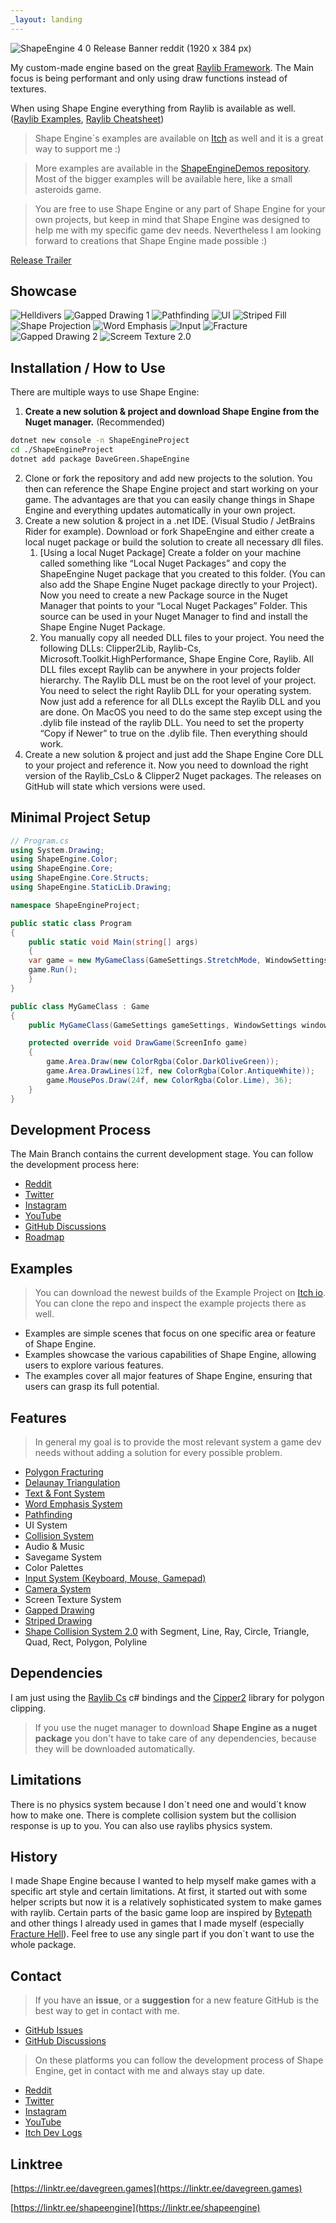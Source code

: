 ```yaml
---
_layout: landing
---
```


![ShapeEngine 4 0 Release Banner reddit (1920 x 384 px)](https://github.com/user-attachments/assets/00bdcbb9-3f24-43a8-b665-9befdc16d593)

My custom-made engine based on the great [Raylib Framework](https://www.raylib.com/examples.html). The Main focus is being performant and only using draw functions instead of textures.

When using Shape Engine everything from Raylib is available as well. ([Raylib Examples](https://www.raylib.com/examples.html), [Raylib Cheatsheet](https://www.raylib.com/cheatsheet/raylib_cheatsheet_v4.0.pdf))

> Shape Engine´s examples are available on [Itch](https://solobytegames.itch.io/shape-engine) as well and it is a great way to support me :)

> More examples are available in the [ShapeEngineDemos repository](https://github.com/DaveGreen-Games/ShapeEngineDemos). Most of the bigger examples will be available here, like a small asteroids game.

> You are free to use Shape Engine or any part of Shape Engine for your own projects, but keep in mind that Shape Engine was designed to help me with my specific game dev needs. Nevertheless I am looking forward to creations that Shape Engine made possible :)

[Release Trailer](https://youtu.be/fmx9zICSe3Q)

## Showcase

![Helldivers](media/helldivers.gif)
![Gapped Drawing 1](media/gapped-drawing1.gif)
![Pathfinding](media/pathfinding.gif)
![UI](media/ui.gif)
![Striped Fill](media/stripedDrawing.gif)
![Shape Projection](media/shape-projection.gif)
![Word Emphasis](media/word-emphasis.gif)
![Input](media/input.gif)
![Fracture](media/fracture.gif)
![Gapped Drawing 2](media/gapped-drawing2.gif)
![Screem Texture 2.0](media/screen-texture-2.0.gif)

## Installation / How to Use

There are multiple ways to use Shape Engine:

1. **Create a new solution & project and download Shape Engine from the Nuget manager.** (Recommended)

```sh
dotnet new console -n ShapeEngineProject
cd ./ShapeEngineProject
dotnet add package DaveGreen.ShapeEngine
```

2. Clone or fork the repository and add new projects to the solution. You then can reference the Shape Engine project and start working on your game. The advantages are that you can easily change things in Shape Engine and everything updates automatically in your own project.
3. Create a new solution & project in a .net IDE. (Visual Studio / JetBrains Rider for example). Download or fork ShapeEngine and either create a local nuget package or build the solution to create all necessary dll files.
   1. [Using a local Nuget Package] Create a folder on your machine called something like “Local Nuget Packages” and copy the ShapeEngine Nuget package that you created to this folder. (You can also add the Shape Engine Nuget package directly to your Project). Now you need to create a new Package source in the Nuget Manager that points to your “Local Nuget Packages” Folder. This source can be used in your Nuget Manager to find and install the Shape Engine Nuget Package.
   2. You manually copy all needed DLL files to your project. You need the following DLLs: Clipper2Lib, Raylib-Cs, Microsoft.Toolkit.HighPerformance, Shape Engine Core, Raylib. All DLL files except Raylib can be anywhere in your projects folder hierarchy. The Raylib DLL must be on the root level of your project. You need to select the right Raylib DLL for your operating system. Now just add a reference for all DLLs except the Raylib DLL and you are done. On MacOS you need to do the same step except using the .dylib file instead of the raylib DLL. You need to set the property “Copy if Newer” to true on the .dylib file. Then everything should work.
4. Create a new solution & project and just add the Shape Engine Core DLL to your project and reference it. Now you need to download the right version of the Raylib_CsLo & Clipper2 Nuget packages. The releases on GitHub will state which versions were used.

## Minimal Project Setup

```c#
// Program.cs
using System.Drawing;
using ShapeEngine.Color;
using ShapeEngine.Core;
using ShapeEngine.Core.Structs;
using ShapeEngine.StaticLib.Drawing;

namespace ShapeEngineProject;

public static class Program
{
    public static void Main(string[] args)
    {
    var game = new MyGameClass(GameSettings.StretchMode, WindowSettings.Default);
    game.Run();
    }
}

public class MyGameClass : Game
{
    public MyGameClass(GameSettings gameSettings, WindowSettings windowSettings) : base(gameSettings, windowSettings) { }

    protected override void DrawGame(ScreenInfo game)
    {
        game.Area.Draw(new ColorRgba(Color.DarkOliveGreen));
        game.Area.DrawLines(12f, new ColorRgba(Color.AntiqueWhite));
        game.MousePos.Draw(24f, new ColorRgba(Color.Lime), 36);
    }
}
```

## Development Process

The Main Branch contains the current development stage. You can follow the development process here:

- [Reddit](https://www.reddit.com/r/ShapeEngine)
- [Twitter](https://twitter.com/ShapeEngine)
- [Instagram](https://www.instagram.com/shape.engine/)
- [YouTube](https://www.youtube.com/playlist?list=PLEbRWc6_ufK3DEopVejxU3_mI00FfFmZ4)
- [GitHub Discussions](https://github.com/DaveGreen-Games/ShapeEngine/discussions/categories/dev-updates)
- [Roadmap](https://github.com/DaveGreen-Games/ShapeEngine/discussions/4)

## Examples

> You can download the newest builds of the Example Project on [Itch io](https://davegreengames.itch.io/shape-engine). You can clone the repo and inspect the example projects there as well.

- Examples are simple scenes that focus on one specific area or feature of Shape Engine.
- Examples showcase the various capabilities of Shape Engine, allowing users to explore various features.
- The examples cover all major features of Shape Engine, ensuring that users can grasp its full potential.

## **Features**

> In general my goal is to provide the most relevant system a game dev needs without adding a solution for every possible problem.

- [Polygon Fracturing](https://youtu.be/RaKz4q_zYrg)
- [Delaunay Triangulation](https://youtu.be/eJqZB-e6m54)
- [Text & Font System](https://youtu.be/D3xLx7f1YqQ)
- [Word Emphasis System](https://youtu.be/wEz60lx8ef4)
- [Pathfinding](https://youtu.be/giVIGSfIO4k?si=KWRiGJvG8Roj0Qh2)
- UI System
- [Collision System](https://youtu.be/mJJZcDa2pRE)
- Audio & Music
- Savegame System
- Color Palettes
- [Input System (Keyboard, Mouse, Gamepad)](https://youtu.be/IUSnUw0x5ek?si=wr7aEmQD8JbeZAfl)
- [Camera System](https://youtu.be/BascnrqZn6Q)
- Screen Texture System
- [Gapped Drawing](https://youtu.be/_xBz9cArtBE)
- [Striped Drawing](https://youtu.be/lYkotZkr1fQ)
- [Shape Collision System 2.0](https://youtu.be/Ag8rDXmvHwk) with Segment, Line, Ray, Circle, Triangle, Quad, Rect, Polygon, Polyline


## Dependencies

I am just using the [Raylib Cs](https://github.com/ChrisDill/Raylib-cs) c# bindings and the [Cipper2](http://www.angusj.com/clipper2/Docs/Overview.htm) library for polygon clipping.

> If you use the nuget manager to download **Shape Engine as a nuget package** you don't have to take care of any dependencies, because they will be downloaded automatically.

## Limitations

There is no physics system because I don´t need one and would´t know how to make one. There is complete collision system but the collision response is up to you. You can also use raylibs physics system.

## History

I made Shape Engine because I wanted to help myself make games with a specific art style and certain limitations. At first, it started out with some helper scripts but now it is a relatively sophisticated system to make games with raylib. Certain parts of the basic game loop are inspired by [Bytepath](https://github.com/a327ex/BYTEPATH) and other things I already used in games that I made myself (especially [Fracture Hell](https://store.steampowered.com/app/1713770/Fracture_Hell)).
Feel free to use any single part if you don´t want to use the whole package.

## Contact

> If you have an **issue**, or a **suggestion** for a new feature GitHub is the best way to get in contact with me.

- [GitHub Issues](https://github.com/DaveGreen-Games/ShapeEngine/issues)
- [GitHub Discussions](https://github.com/DaveGreen-Games/ShapeEngine/discussions)

> On these platforms you can follow the development process of Shape Engine, get in contact with me and always stay up date.

- [Reddit](https://www.reddit.com/r/ShapeEngine)
- [Twitter](https://twitter.com/ShapeEngine)
- [Instagram](https://www.instagram.com/shape.engine/)
- [YouTube](https://www.youtube.com/playlist?list=PLEbRWc6_ufK3DEopVejxU3_mI00FfFmZ4)
- [Itch Dev Logs](https://davegreengames.itch.io/shape-engine/devlog)

## Linktree

[https://linktr.ee/davegreen.games](https://linktr.ee/davegreen.games)

[https://linktr.ee/shapeengine](https://linktr.ee/shapeengine)
